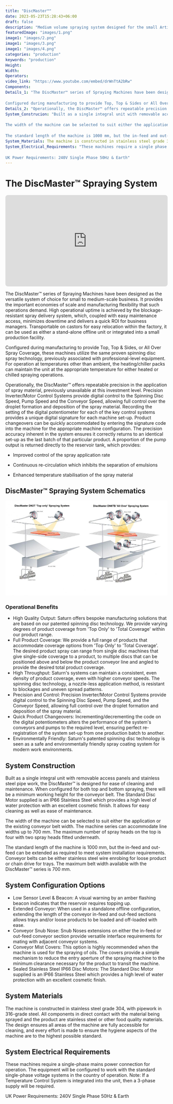 ```yaml
---
title: "DiscMaster™"
date: 2023-05-23T15:28:43+06:00
draft: false
description: "Medium volume spraying system designed for the small Artisan and medium sized business enterprise. Covers belt widths to 700mm, and provides 'Top Only', 'Top & Sides' and 'All Over' spray coverage. Can be modified to offer chain drive for products on trays."
featuredImage: "images/1.png"
image1: "images/2.png"
image1: "images/3.png"
image1: "images/4.png"
categories: "production"
keywords: "production"
Height: 
Width: 
Operators:
video_link: "https://www.youtube.com/embed/drWnTtA2bRw"
Components:
Details_1: "The DiscMaster™ series of Spraying Machines have been designed as the versatile system of choice for small to medium scale business. It provides the important economies of scale and manufacturing flexibility that such operations demand. High operational up time is achieved by the blockage resistant spray delivery system, which coupled with easy maintenance access, minimises downtime and delivers a quick ROI for business managers. Transportable on castors for easy relocation within the factory, it can be used as either a stand-alone offline unit or integrated into a small production facility.

Configured during manufacturing to provide Top, Top & Sides or All Over Spray Coverage, these machines utilise the same proven spinning disc spray technology, previously associated with professional level equipment. For operation at temperatures other than ambient, the heating/chiller packs can maintain the unit at the appropriate temperature for either heated or chilled spraying operations."
Details_2: "Operationally, the DiscMaster™ offers repeatable precision in the application of spray material, previously unavailable at this investment level. Precision Inverter/Motor Control Systems provide digital control to the Spinning Disc Speed, Pump Speed and the Conveyor Speed, allowing full control over the droplet formation and deposition of the spray material. Recording the setting of the digital potentiometer for each of the key control systems provides a unique digital signature for each machine set-up. Product changeovers can be quickly accommodated by entering the signature code into the machine for the appropriate machine configuration. The precision accuracy inherent in the system ensures it correctly returns to an identical set-up as the last batch of that particular product. A proportion of the pump output is returned directly to the reservoir tank, which provides"
System_Construcion: "Built as a single integral unit with removable access panels and stainless steel pipe work, the DiscMaster™ is designed for ease of cleaning and maintenance. When configured for both top and bottom spraying there will be a minimum working height for the conveyor belt. The Standard Disc Motor supplied is an IP66 Stainless Steel which provides a high level of water protection with an excellent cosmetic finish. It allows for easy cleaning as well as ease of maintenance

The width of the machine can be selected to suit either the application or the existing conveyor belt width. The machine series can accommodate line widths up to 700 mm. The maximum number of spray heads on the top is four with two spray heads fitted underneath.

The standard length of the machine is 1000 mm, but the in-feed and out-feed can be extended as required to meet system installation requirements {see 'Extended Conveyor' section below}. Conveyor belts can be either stainless steel wire enrobing for loose product or chain drive for trays. The maximum belt width available with the DiscMaster™ series is 700 mm."
System_Materials: The machine is constructed in stainless steel grade 304, with pipework in 316-grade steel. All components in direct contact with the material being sprayed and the product are stainless steel or other food quality materials. The design ensures all areas of the machine are fully accessible for cleaning and every effort is made to ensure the hygiene aspects of the machine are to the highest possible standard.
System_Electrical_Requirements: "These machines require a single phase mains power connection for operation, the equipment will be configured to work with the standard single phase voltage systems in the country of operation. Note: If a Temperature Control System is integrated into the unit then a 3 phase supply will be required.

UK Power Requirements: 240V Single Phase 50Hz & Earth"
---
```



# The DiscMaster™ Spraying System

<div style="position: relative; padding-bottom: 56.25%; height: 0;">
  <iframe src="https://www.youtube.com/embed/drWnTtA2bRw" style="position: absolute; top: 0; left: 0; width: 100%; height: 100%; border: 0; border-radius: 8px;" allowfullscreen="" frameborder="0"></iframe>
</div>

The DiscMaster™ series of Spraying Machines have been designed as the versatile system of choice for small to medium-scale business. It provides the important economies of scale and manufacturing flexibility that such operations demand. High operational uptime is achieved by the blockage-resistant spray delivery system, which, coupled with easy maintenance access, minimizes downtime and delivers a quick ROI for business managers. Transportable on castors for easy relocation within the factory, it can be used as either a stand-alone offline unit or integrated into a small production facility.

Configured during manufacturing to provide Top, Top & Sides, or All Over Spray Coverage, these machines utilize the same proven spinning disc spray technology, previously associated with professional-level equipment. For operation at temperatures other than ambient, the heating/chiller packs can maintain the unit at the appropriate temperature for either heated or chilled spraying operations.

Operationally, the DiscMaster™ offers repeatable precision in the application of spray material, previously unavailable at this investment level. Precision Inverter/Motor Control Systems provide digital control to the Spinning Disc Speed, Pump Speed and the Conveyor Speed, allowing full control over the droplet formation and deposition of the spray material. Recording the setting of the digital potentiometer for each of the key control systems provides a unique digital signature for each machine set-up. Product changeovers can be quickly accommodated by entering the signature code into the machine for the appropriate machine configuration. The precision accuracy inherent in the system ensures it correctly returns to an identical set-up as the last batch of that particular product. A proportion of the pump output is returned directly to the reservoir tank, which provides:

- Improved control of the spray application rate
 
- Continuous re-circulation which inhibits the separation of emulsions
 
- Enhanced temperature stabilisation of the spray material

## DiscMaster™ Spraying System Schematics

![DiscMaster™ Spraying System Schematics](images/5.jpg)


### Operational Benefits

- High Quality Output: Saturn offers bespoke manufacturing solutions that are based on our patented spinning disc technology. We provide varying degrees of product coverage from 'Top Only' to 'Total Coverage' within our product range.
- Full Product Coverage: We provide a full range of products that accommodate coverage options from 'Top Only' to 'Total Coverage'. The desired product spray can range from single disc machines that give single-side coverage to a product, to multiple discs that can be positioned above and below the product conveyor line and angled to provide the desired total product coverage.
- High Throughput: Saturn's systems can maintain a consistent, even density of product coverage, even with higher conveyor speeds. The spinning disc technology, a nozzle-less application method, is resistant to blockages and uneven spread patterns.
- Precision and Control: Precision Inverter/Motor Control Systems provide digital control to the Spinning Disc Speed, Pump Speed, and the Conveyor Speed, allowing full control over the droplet formation and deposition of the spray material.
- Quick Product Changeovers: Incrementing/decrementing the code on the digital potentiometers alters the performance of the system's conveyors and pumps to the required level, ensuring perfect re-registration of the system set-up from one production batch to another.
- Environmentally Friendly: Saturn's patented spinning disc technology is seen as a safe and environmentally friendly spray coating system for modern work environments.

## System Construction

Built as a single integral unit with removable access panels and stainless steel pipe work, the DiscMaster™ is designed for ease of cleaning and maintenance. When configured for both top and bottom spraying, there will be a minimum working height for the conveyor belt. The Standard Disc Motor supplied is an IP66 Stainless Steel which provides a high level of water protection with an excellent cosmetic finish. It allows for easy cleaning as well as ease of maintenance.

The width of the machine can be selected to suit either the application or the existing conveyor belt width. The machine series can accommodate line widths up to 700 mm. The maximum number of spray heads on the top is four with two spray heads fitted underneath.

The standard length of the machine is 1000 mm, but the in-feed and out-feed can be extended as required to meet system installation requirements. Conveyor belts can be either stainless steel wire enrobing for loose product or chain drive for trays. The maximum belt width available with the DiscMaster™ series is 700 mm.

## System Configuration Options

- Low Sensor Level & Beacon: A visual warning by an amber flashing beacon indicates that the reservoir requires topping up.
- Extended Conveyor: When used in a standalone offline configuration, extending the length of the conveyor in-feed and out-feed sections allows trays and/or loose products to be loaded and off-loaded with ease.
- Conveyor Snub Nose: Snub Noses extensions on either the in-feed or out-feed conveyor section provide versatile interface requirements for mating with adjacent conveyor systems.
- Conveyor Mist Covers: This option is highly recommended when the machine is used for the spraying of oils. The covers provide a simple mechanism to reduce the entry aperture of the spraying machine to the minimum clearance necessary for the product to transit the machine.
- Sealed Stainless Steel IP66 Disc Motors: The Standard Disc Motor supplied is an IP66 Stainless Steel which provides a high level of water protection with an excellent cosmetic finish.
  
## System Materials

The machine is constructed in stainless steel grade 304, with pipework in 316-grade steel. All components in direct contact with the material being sprayed and the product are stainless steel or other food quality materials. The design ensures all areas of the machine are fully accessible for cleaning, and every effort is made to ensure the hygiene aspects of the machine are to the highest possible standard.

## System Electrical Requirements

These machines require a single-phase mains power connection for operation. The equipment will be configured to work with the standard single-phase voltage systems in the country of operation. Note: If a Temperature Control System is integrated into the unit, then a 3-phase supply will be required.

UK Power Requirements: 240V Single Phase 50Hz & Earth
